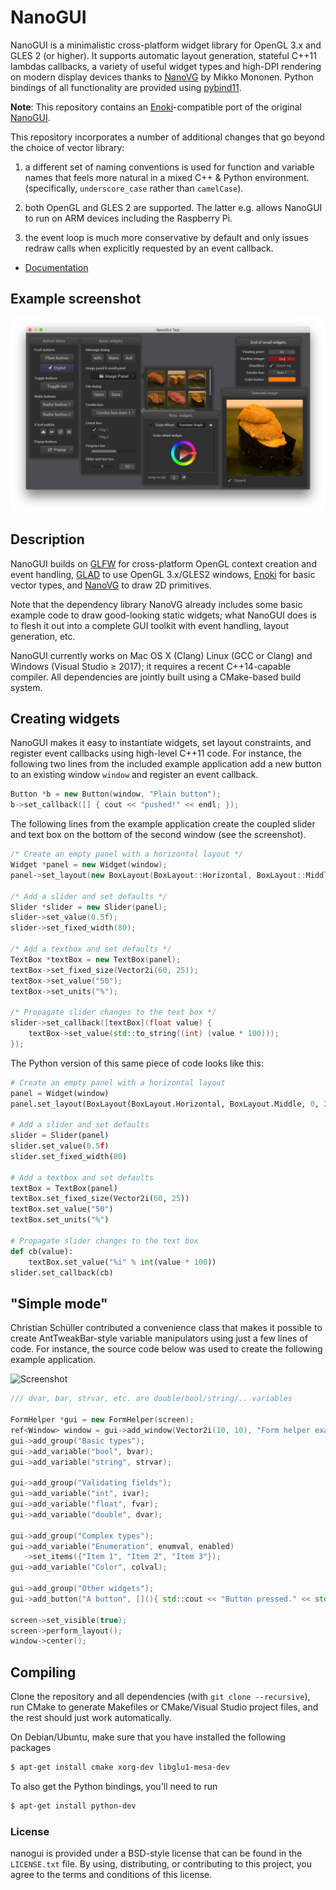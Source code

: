 # NanoGUI

NanoGUI is a minimalistic cross-platform widget library for OpenGL 3.x and GLES
2 (or higher).  It supports automatic layout generation, stateful C++11 lambdas
callbacks, a variety of useful widget types and high-DPI rendering on modern
display devices thanks to [NanoVG](https://github.com/memononen/NanoVG) by
Mikko Mononen.  Python bindings of all functionality are provided using
[pybind11](https://github.com/wjakob/pybind11).

**Note**: This repository contains an
[Enoki](https://github.com/mitsuba-renderer/enoki)-compatible port of the
original [NanoGUI](https://github.com/wjakob/nanogui).

This repository incorporates a number of additional changes that go beyond the
choice of vector library:

1. a different set of naming conventions is used for function and variable
   names that feels more natural in a mixed C++ & Python environment.
   (specifically, ``underscore_case`` rather than ``camelCase``).

2. both OpenGL and GLES 2 are supported. The latter e.g. allows NanoGUI to run
   on ARM devices including the Raspberry Pi.

3. the event loop is much more conservative by default and only issues redraw
   calls when explicitly requested by an event callback.

- [Documentation](https://nanogui.readthedocs.io)

## Example screenshot
![Screenshot](https://github.com/wjakob/nanogui/raw/master/resources/screenshot.png "Screenshot")

## Description
NanoGUI builds on [GLFW](http://www.glfw.org/) for cross-platform OpenGL context
creation and event handling, [GLAD](https://github.com/Dav1dde/glad) to use OpenGL
3.x/GLES2 windows, [Enoki](https://github.com/mitsuba-renderer/enoki) for
basic vector types, and [NanoVG](https://github.com/memononen/NanoVG) to draw
2D primitives.

Note that the dependency library NanoVG already includes some basic example
code to draw good-looking static widgets; what NanoGUI does is to flesh it
out into a complete GUI toolkit with event handling, layout generation, etc.

NanoGUI currently works on Mac OS X (Clang) Linux (GCC or Clang) and Windows
(Visual Studio ≥ 2017); it requires a recent C++14-capable compiler. All
dependencies are jointly built using a CMake-based build system.

## Creating widgets
NanoGUI makes it easy to instantiate widgets, set layout constraints, and
register event callbacks using high-level C++11 code. For instance, the
following two lines from the included example application add a new button to
an existing window `window` and register an event callback.
```C++
Button *b = new Button(window, "Plain button");
b->set_callback([] { cout << "pushed!" << endl; });
```

The following lines from the example application create the coupled
slider and text box on the bottom of the second window (see the screenshot).
```C++
/* Create an empty panel with a horizontal layout */
Widget *panel = new Widget(window);
panel->set_layout(new BoxLayout(BoxLayout::Horizontal, BoxLayout::Middle, 0, 20));

/* Add a slider and set defaults */
Slider *slider = new Slider(panel);
slider->set_value(0.5f);
slider->set_fixed_width(80);

/* Add a textbox and set defaults */
TextBox *textBox = new TextBox(panel);
textBox->set_fixed_size(Vector2i(60, 25));
textBox->set_value("50");
textBox->set_units("%");

/* Propagate slider changes to the text box */
slider->set_callback([textBox](float value) {
    textBox->set_value(std::to_string((int) (value * 100)));
});
```

The Python version of this same piece of code looks like this:
```Python
# Create an empty panel with a horizontal layout
panel = Widget(window)
panel.set_layout(BoxLayout(BoxLayout.Horizontal, BoxLayout.Middle, 0, 20))

# Add a slider and set defaults
slider = Slider(panel)
slider.set_value(0.5f)
slider.set_fixed_width(80)

# Add a textbox and set defaults
textBox = TextBox(panel)
textBox.set_fixed_size(Vector2i(60, 25))
textBox.set_value("50")
textBox.set_units("%")

# Propagate slider changes to the text box
def cb(value):
    textBox.set_value("%i" % int(value * 100))
slider.set_callback(cb)
```

## "Simple mode"

Christian Schüller contributed a convenience class that makes it possible to
create AntTweakBar-style variable manipulators using just a few lines of code.
For instance, the source code below was used to create the following example
application.

![Screenshot](https://github.com/wjakob/nanogui/raw/master/resources/screenshot2.png "Screenshot")


```C++
/// dvar, bar, strvar, etc. are double/bool/string/.. variables

FormHelper *gui = new FormHelper(screen);
ref<Window> window = gui->add_window(Vector2i(10, 10), "Form helper example");
gui->add_group("Basic types");
gui->add_variable("bool", bvar);
gui->add_variable("string", strvar);

gui->add_group("Validating fields");
gui->add_variable("int", ivar);
gui->add_variable("float", fvar);
gui->add_variable("double", dvar);

gui->add_group("Complex types");
gui->add_variable("Enumeration", enumval, enabled)
   ->set_items({"Item 1", "Item 2", "Item 3"});
gui->add_variable("Color", colval);

gui->add_group("Other widgets");
gui->add_button("A button", [](){ std::cout << "Button pressed." << std::endl; });

screen->set_visible(true);
screen->perform_layout();
window->center();
```

## Compiling
Clone the repository and all dependencies (with `git clone --recursive`),
run CMake to generate Makefiles or CMake/Visual Studio project files, and
the rest should just work automatically.

On Debian/Ubuntu, make sure that you have installed the following packages
```bash
$ apt-get install cmake xorg-dev libglu1-mesa-dev
```
To also get the Python bindings, you'll need to run
```bash
$ apt-get install python-dev
```
### License

nanogui is provided under a BSD-style license that can be found in the
``LICENSE.txt`` file. By using, distributing, or contributing to this project,
you agree to the terms and conditions of this license.
